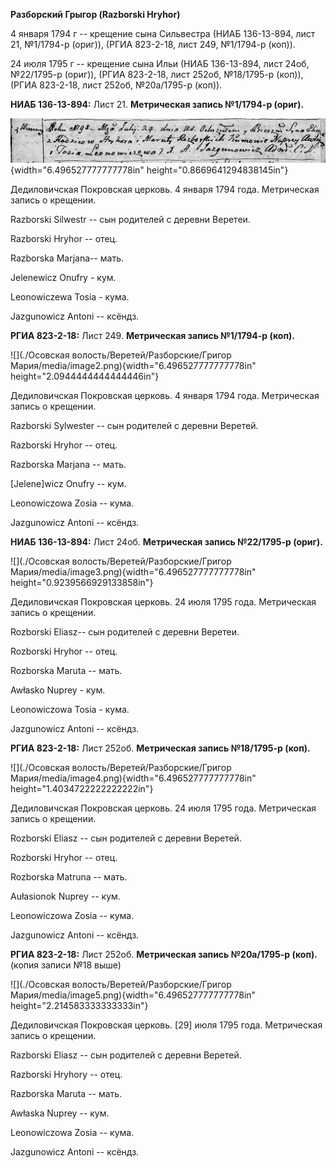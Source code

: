 **Разборский Грыгор (Razborski Hryhor)**

4 января 1794 г -- крещение сына Сильвестра (НИАБ 136-13-894, лист 21,
№1/1794-р (ориг)), (РГИА 823-2-18, лист 249, №1/1794-р (коп)).

24 июля 1795 г -- крещение сына Ильи (НИАБ 136-13-894, лист 24об,
№22/1795-р (ориг)), (РГИА 823-2-18, лист 252об, №18/1795-р (коп)), (РГИА
823-2-18, лист 252об, №20а/1795-р (коп)).

**НИАБ 136-13-894:** Лист 21. **Метрическая запись №1/1794-р (ориг).**

![](./media/cdf58a2484d2dee145b3da0b8ca81586fc5b9d73.png){width="6.496527777777778in"
height="0.8669641294838145in"}

Дедиловичская Покровская церковь. 4 января 1794 года. Метрическая запись
о крещении.

Razborski Silwestr -- сын родителей с деревни Веретеи.

Razborski Hryhor -- отец.

Razborska Marjana-- мать.

Jelenewicz Onufry - кум.

Leonowiczewa Tosia - кума.

Jazgunowicz Antoni -- ксёндз.

**РГИА 823-2-18:** Лист 249. **Метрическая запись №1/1794-р (коп).**

![](./Осовская волость/Веретей/Разборские/Григор Мария/media/image2.png){width="6.496527777777778in"
height="2.0944444444444446in"}

Дедиловичская Покровская церковь. 4 января 1794 года. Метрическая запись
о крещении.

Razborski Sylwester -- сын родителей с деревни Веретей.

Razborski Hryhor -- отец.

Razborska Marjana -- мать.

\[Jelene\]wicz Onufry -- кум.

Leonowiczowa Zosia -- кума.

Jazgunowicz Antoni -- ксёндз.

**НИАБ 136-13-894:** Лист 24об. **Метрическая запись №22/1795-р
(ориг).**

![](./Осовская волость/Веретей/Разборские/Григор Мария/media/image3.png){width="6.496527777777778in"
height="0.9239566929133858in"}

Дедиловичская Покровская церковь. 24 июля 1795 года. Метрическая запись
о крещении.

Rozborski Eliasz-- сын родителей с деревни Веретеи.

Rozborski Hryhor -- отец.

Rozborska Maruta -- мать.

Awłasko Nuprey - кум.

Leonowiczowa Tosia - кума.

Jazgunowicz Antoni -- ксёндз.

**РГИА 823-2-18:** Лист 252об. **Метрическая запись №18/1795-р (коп).**

![](./Осовская волость/Веретей/Разборские/Григор Мария/media/image4.png){width="6.496527777777778in"
height="1.4034722222222222in"}

Дедиловичская Покровская церковь. 24 июля 1795 года. Метрическая запись
о крещении.

Rozborski Eliasz -- сын родителей с деревни Веретей.

Rozborski Hryhor -- отец.

Rozborska Matruna -- мать.

Aułasionok Nuprey -- кум.

Leonowiczowa Zosia -- кума.

Jazgunowicz Antoni -- ксёндз.

**РГИА 823-2-18:** Лист 252об. **Метрическая запись №20а/1795-р (коп).**
(копия записи №18 выше)

![](./Осовская волость/Веретей/Разборские/Григор Мария/media/image5.png){width="6.496527777777778in"
height="2.214583333333333in"}

Дедиловичская Покровская церковь. \[29\] июля 1795 года. Метрическая
запись о крещении.

Razborski Eliasz -- сын родителей с деревни Веретей.

Razborski Hryhory -- отец.

Razborska Maruta -- мать.

Awłaska Nuprey -- кум.

Leonowiczowa Zosia -- кума.

Jazgunowicz Antoni -- ксёндз.
